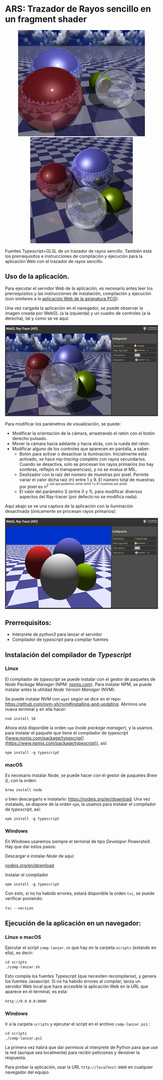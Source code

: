 # ARS: Trazador de Rayos sencillo en un fragment shader


<p align="center">
<img src="capturas/wglrt-1.png" height="350px"><img src="capturas/wglrt-2.png" height="350px">
</p>



Fuentes Typescript+GLSL de un trazador de rayos sencillo. También está los prerrequisitos e instrucciones de compilación y ejecución para la aplicación Web con el trazador de rayos sencillo.


## Uso de la aplicación.

Para ejecutar el servidor Web de la aplicación, es necesario antes leer los prerrequisitos y las instrucciones de instalación, compilación y ejecución (son similares a la [aplicación Web de la asignatura PCG](https://github.com/carlos-urena/progr-cauce-grafico/tree/main/fuentes/web)).

Una vez cargada la aplicación en el navegador, se puede observar la imagen creada por WebGL (a la izquierda) y un cuadro de controles (a la derecha), tal y como se ve aquí:

<p align="center">
<img src="capturas/captura-controles-ilum.png" height="300px">
</p>

Para modificar los parámetros de visualización, se puede:
  
  - Modificar la orientación de la cámara, arrastrando el ratón con el botón derecho pulsado.
  - Mover la cámara hacia adelante y hacia atrás, con la rueda del ratón.
  - Modificar alguno de los controles que aparecen en pantalla, a saber:
      - Botón para activar o desactivar la iluminación. Inicialmente está activado, se hace _ray-tracing_ completo con rayos secundarios. Cuando se desactiva, solo se procesan los rayos primarios (no hay sombras, reflejos ni transparencias), y no se evalua el MIL.
      - Deslizador con la raíz del número de muestras por pixel. Permite variar el valor dicha raiz (_n_) entre 1 y 9. El número total de muestras por pixel es <it>n</it><sup>2<sup> (así que podemos variar entre 1 y 91 muestras por pixel)
      - El valor del parámetro S (entre 0 y 1), para modificar diversos aspectos del Ray-tracer (por defecto no se modifica nada).

Aquí abajo se ve una captura de la aplicación con la iluminación desactivada (únicamente se procesan rayos primarios):

<p align="center">
<img src="capturas/captura-controles-no-ilum.png" height="300px">
</p>

## Prerrequisitos: 

+ Intérprete de *python3* para lanzar el servidor
+ Compilador de *typescript* para compilar fuentes


## Instalación del compilador de _Typescript_

### Linux

El compilador de _typescript_ se puede instalar con el gestor de paquetes de _Node Package Manager_ (NPM: [npmjs.com](https://www.npmjs.com/)). Para instalar NPM, se puede instalar antes la utilidad _Node Version Manager_ (NVM).

Se puede instalar NVM con `wget` según se dice en el repo: https://github.com/nvm-sh/nvm#installing-and-updating. Abrimos una nueva terminal y en ella hacer:

```
nvm install 18
```

Ahora está disponible la orden `npm` (_node package manager_), y la usamos para instalar el paquete que tiene el compilador de _typescript_ ([www.npmjs.com/package/typescript](https://www.npmjs.com/package/typescript)), así: 

```
npm install -g typescript
```



### macOS

Es necesario instalar _Node_, se puede hacer con el gestor de paquetes _Brew_ (), con la orden: 

```
brew install node
```

o bien descargarlo e instalarlo: https://nodejs.org/en/download. Una vez instalado, se dispone de la orden `npm`, la usamos para instalar el compilador de _typescript_, así:

```
npm install -g typescript
```

### Windows

En Windows usaremos siempre el terminal de tipo _Developer Powershell_. Hay que dar estos pasos:

Descargar e instalar _Node_ de aquí: 

[nodejs.org/en/download](https://nodejs.org/en/download)

Instalar el compilador 

```
npm install -g typescript 
``` 

Con esto, si no ha habido errores, estará disponible la orden `tsc`, se puede verificar poniendo:

`tsc --version`

## Ejecución de la aplicación en un navegador:

### Linux o macOS

Ejecutar el script `comp-lanzar.sh` que hay en la carpeta `scripts` (estando en ella), es decir:

``` 
cd scripts
./comp-lanzar.sh
``` 

Esto compila los fuentes Typescript (que necesiten recompilarse), y genera los fuentes Javascript. Si no ha habido errores al compilar, lanza un servidor Web local que hace accesible la aplicación Web en la URL que aparece en el terminal, es esta:

`http://0.0.0.0:8000`

### Windows

Ir a la carpeta `scripts` y ejecutar el script en el archivo `comp-lanzar.ps1` :

```
cd scripts 
./comp-lanzar.ps1 
```

La primera vez habrá que dar permisos al interprete de Python para que use la red (aunque sea localmente) para recibir peticiones y devolver la respuesta. 

Para probar la aplicación, usar la URL `http://localhost:8000` en cualquier navegador del equipo.